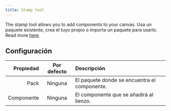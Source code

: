 ```yaml
---
title: Stamp tool
---
```


The stamp tool allows you to add components to your canvas.
Usa un paquete existente, crea el tuyo propio o importa un paquete para usarlo. Read more [here](../pack).

## Configuración

|  Propiedad | Por defecto | Descripción                                                  |
| ---------: | :---------: | :----------------------------------------------------------- |
|       Pack |   Ninguna   | El paquete donde se encuentra el componente. |
| Componente |   Ninguna   | El componente que se añadirá al lienzo.      |
